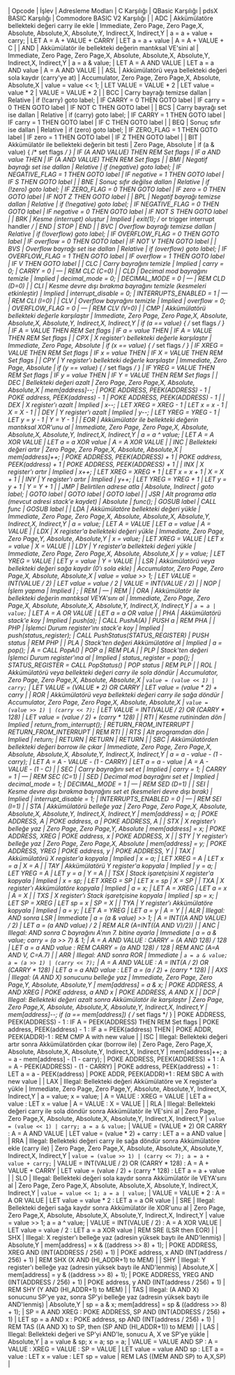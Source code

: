 | Opcode | İşlev | Adresleme Modları | C Karşılığı | QBasic Karşılığı | pdsX BASIC Karşılığı | Commodore BASIC V2 Karşılığı |
| ADC | Akkümülatöre bellekteki değeri carry ile ekle | Immediate, Zero Page, Zero Page,X, Absolute, Absolute,X, Absolute,Y, Indirect,X, Indirect,Y | a = a + value + carry; | LET A = A + VALUE + CARRY | LET a = a + value | A = A + VALUE + C |
| AND | Akkümülatör ile bellekteki değerin mantıksal VE'sini al | Immediate, Zero Page, Zero Page,X, Absolute, Absolute,X, Absolute,Y, Indirect,X, Indirect,Y | a = a & value; | LET A = A AND VALUE | LET a = a AND value | A = A AND VALUE |
| ASL | Akkümülatörü veya bellekteki değeri sola kaydır (carry'ye at) | Accumulator, Zero Page, Zero Page,X, Absolute, Absolute,X | value = value << 1; | LET VALUE = VALUE * 2 | LET value = value * 2 | VALUE = VALUE * 2 |
| BCC | Carry bayrağı temizse dallan | Relative | if (!carry) goto label; | IF CARRY = 0 THEN GOTO label | IF carry = 0 THEN GOTO label | IF NOT C THEN GOTO label |
| BCS | Carry bayrağı set ise dallan | Relative | if (carry) goto label; | IF CARRY = 1 THEN GOTO label | IF carry = 1 THEN GOTO label | IF C THEN GOTO label |
| BEQ | Sonuç sıfır ise dallan | Relative | if (zero) goto label; | IF ZERO_FLAG = 1 THEN GOTO label | IF zero = 1 THEN GOTO label | IF Z THEN GOTO label |
| BIT | Akkümülatör ile bellekteki değerin bit testi | Zero Page, Absolute | if (a & value) { /* set flags */ } | IF (A AND VALUE) THEN REM Set flags | IF a AND value THEN | IF (A AND VALUE) THEN REM Set flags |
| BMI | Negatif bayrağı set ise dallan | Relative | if (negative) goto label; | IF NEGATIVE_FLAG = 1 THEN GOTO label | IF negative = 1 THEN GOTO label | IF S THEN GOTO label |
| BNE | Sonuç sıfır değilse dallan | Relative | if (!zero) goto label; | IF ZERO_FLAG = 0 THEN GOTO label | IF zero = 0 THEN GOTO label | IF NOT Z THEN GOTO label |
| BPL | Negatif bayrağı temizse dallan | Relative | if (!negative) goto label; | IF NEGATIVE_FLAG = 0 THEN GOTO label | IF negative = 0 THEN GOTO label | IF NOT S THEN GOTO label |
| BRK | Kesme (interrupt) oluştur | Implied | exit(1); /* or trigger interrupt handler */ | END | STOP | END |
| BVC | Overflow bayrağı temizse dallan | Relative | if (!overflow) goto label; | IF OVERFLOW_FLAG = 0 THEN GOTO label | IF overflow = 0 THEN GOTO label | IF NOT V THEN GOTO label |
| BVS | Overflow bayrağı set ise dallan | Relative | if (overflow) goto label; | IF OVERFLOW_FLAG = 1 THEN GOTO label | IF overflow = 1 THEN GOTO label | IF V THEN GOTO label |
| CLC | Carry bayrağını temizle | Implied | carry = 0; | CARRY = 0 | — | REM CLC (C=0) |
| CLD | Decimal mod bayrağını temizle | Implied | decimal_mode = 0; | DECIMAL_MODE = 0 | — | REM CLD (D=0) |
| CLI | Kesme devre dışı bırakma bayrağını temizle (kesmeleri etkinleştir) | Implied | interrupt_disable = 0; | INTERRUPTS_ENABLED = 1 | — | REM CLI (I=0) |
| CLV | Overflow bayrağını temizle | Implied | overflow = 0; | OVERFLOW_FLAG = 0 | — | REM CLV (V=0) |
| CMP | Akkümülatörü bellekteki değerle karşılaştır | Immediate, Zero Page, Zero Page,X, Absolute, Absolute,X, Absolute,Y, Indirect,X, Indirect,Y | if (a == value) { /* set flags */ } | IF A = VALUE THEN REM Set flags | IF a = value THEN | IF A = VALUE THEN REM Set flags |
| CPX | X register'ı bellekteki değerle karşılaştır | Immediate, Zero Page, Absolute | if (x == value) { /* set flags */ } | IF XREG = VALUE THEN REM Set flags | IF x = value THEN | IF X = VALUE THEN REM Set flags |
| CPY | Y register'ı bellekteki değerle karşılaştır | Immediate, Zero Page, Absolute | if (y == value) { /* set flags */ } | IF YREG = VALUE THEN REM Set flags | IF y = value THEN | IF Y = VALUE THEN REM Set flags |
| DEC | Bellekteki değeri azalt | Zero Page, Zero Page,X, Absolute, Absolute,X | mem[address]--; | POKE ADDRESS, PEEK(ADDRESS) - 1 | POKE address, PEEK(address) - 1 | POKE ADDRESS, PEEK(ADDRESS) - 1 |
| DEX | X register'ı azalt | Implied | x--; | LET XREG = XREG - 1 | LET x = x - 1 | X = X - 1 |
| DEY | Y register'ı azalt | Implied | y--; | LET YREG = YREG - 1 | LET y = y - 1 | Y = Y - 1 |
| EOR | Akkümülatör ile bellekteki değerin mantıksal XOR'unu al | Immediate, Zero Page, Zero Page,X, Absolute, Absolute,X, Absolute,Y, Indirect,X, Indirect,Y | a = a ^ value; | LET A = A XOR VALUE | LET a = a XOR value | A = A XOR VALUE |
| INC | Bellekteki değeri artır | Zero Page, Zero Page,X, Absolute, Absolute,X | mem[address]++; | POKE ADDRESS, PEEK(ADDRESS) + 1 | POKE address, PEEK(address) + 1 | POKE ADDRESS, PEEK(ADDRESS) + 1 |
| INX | X register'ı artır | Implied | x++; | LET XREG = XREG + 1 | LET x = x + 1 | X = X + 1 |
| INY | Y register'ı artır | Implied | y++; | LET YREG = YREG + 1 | LET y = y + 1 | Y = Y + 1 |
| JMP | Belirtilen adrese atla | Absolute, Indirect | goto label; | GOTO label | GOTO label | GOTO label |
| JSR | Alt programa atla (mevcut adresi stack'e kaydet) | Absolute | func(); | GOSUB label | CALL func | GOSUB label |
| LDA | Akkümülatöre bellekteki değeri yükle | Immediate, Zero Page, Zero Page,X, Absolute, Absolute,X, Absolute,Y, Indirect,X, Indirect,Y | a = value; | LET A = VALUE | LET a = value | A = VALUE |
| LDX | X register'a bellekteki değeri yükle | Immediate, Zero Page, Zero Page,Y, Absolute, Absolute,Y | x = value; | LET XREG = VALUE | LET x = value | X = VALUE |
| LDY | Y register'a bellekteki değeri yükle | Immediate, Zero Page, Zero Page,X, Absolute, Absolute,X | y = value; | LET YREG = VALUE | LET y = value | Y = VALUE |
| LSR | Akkümülatörü veya bellekteki değeri sağa kaydır (0'ı sola ekle) | Accumulator, Zero Page, Zero Page,X, Absolute, Absolute,X | value = value >> 1; | LET VALUE = INT(VALUE / 2) | LET value = value / 2 | VALUE = INT(VALUE / 2) |
| NOP | İşlem yapma | Implied | ; | REM | — | REM |
| ORA | Akkümülatör ile bellekteki değerin mantıksal VEYA'sını al | Immediate, Zero Page, Zero Page,X, Absolute, Absolute,X, Absolute,Y, Indirect,X, Indirect,Y | `a = a | value;` | LET A = A OR VALUE | LET a = a OR value |
| PHA | Akkümülatörü stack'e koy | Implied | push(a); | CALL PushA(A) | PUSH a | REM PHA |
| PHP | İşlemci Durum register'ını stack'e koy | Implied | push(status_register); | CALL PushStatus(STATUS_REGISTER) | PUSH status | REM PHP |
| PLA | Stack'ten değeri Akkümülatöre al | Implied | a = pop(); | A = CALL PopA() | POP a | REM PLA |
| PLP | Stack'ten değeri İşlemci Durum register'ına al | Implied | status_register = pop(); | STATUS_REGISTER = CALL PopStatus() | POP status | REM PLP |
| ROL | Akkümülatörü veya bellekteki değeri carry ile sola döndür | Accumulator, Zero Page, Zero Page,X, Absolute, Absolute,X | `value = (value << 1) | carry;` | LET VALUE = (VALUE * 2) OR CARRY | LET value = (value * 2) + carry |
| ROR | Akkümülatörü veya bellekteki değeri carry ile sağa döndür | Accumulator, Zero Page, Zero Page,X, Absolute, Absolute,X | `value = (value >> 1) | (carry << 7);` | LET VALUE = INT(VALUE / 2) OR (CARRY * 128) | LET value = (value / 2) + (carry * 128) |
| RTI | Kesme rutininden dön | Implied | return_from_interrupt(); | RETURN_FROM_INTERRUPT | RETURN_FROM_INTERRUPT | REM RTI |
| RTS | Alt programdan dön | Implied | return; | RETURN | RETURN | RETURN |
| SBC | Akkümülatörden bellekteki değeri borrow ile çıkar | Immediate, Zero Page, Zero Page,X, Absolute, Absolute,X, Absolute,Y, Indirect,X, Indirect,Y | a = a - value - (1 - carry); | LET A = A - VALUE - (1 - CARRY) | LET a = a - value | A = A - VALUE - (1 - C) |
| SEC | Carry bayrağını set et | Implied | carry = 1; | CARRY = 1 | — | REM SEC (C=1) |
| SED | Decimal mod bayrağını set et | Implied | decimal_mode = 1; | DECIMAL_MODE = 1 | — | REM SED (D=1) |
| SEI | Kesme devre dışı bırakma bayrağını set et (kesmeleri devre dışı bırak) | Implied | interrupt_disable = 1; | INTERRUPTS_ENABLED = 0 | — | REM SEI (I=1) |
| STA | Akkümülatörü belleğe yaz | Zero Page, Zero Page,X, Absolute, Absolute,X, Absolute,Y, Indirect,X, Indirect,Y | mem[address] = a; | POKE ADDRESS, A | POKE address, a | POKE ADDRESS, A |
| STX | X register'ı belleğe yaz | Zero Page, Zero Page,Y, Absolute | mem[address] = x; | POKE ADDRESS, XREG | POKE address, x | POKE ADDRESS, X |
| STY | Y register'ı belleğe yaz | Zero Page, Zero Page,X, Absolute | mem[address] = y; | POKE ADDRESS, YREG | POKE address, y | POKE ADDRESS, Y |
| TAX | Akkümülatörü X register'a kopyala | Implied | x = a; | LET XREG = A | LET x = a | X = A |
| TAY | Akkümülatörü Y register'a kopyala | Implied | y = a; | LET YREG = A | LET y = a | Y = A |
| TSX | Stack işaretçisini X register'a kopyala | Implied | x = sp; | LET XREG = SP | LET x = sp | X = SP |
| TXA | X register'ı Akkümülatöre kopyala | Implied | a = x; | LET A = XREG | LET a = x | A = X |
| TXS | X register'ı Stack işaretçisine kopyala | Implied | sp = x; | LET SP = XREG | LET sp = x | SP = X |
| TYA | Y register'ı Akkümülatöre kopyala | Implied | a = y; | LET A = YREG | LET a = y | A = Y |
| ALR | Illegal: AND sonra LSR | Immediate | a = (a & value) >> 1; | A = INT((A AND VALUE) / 2) | LET a = (a AND value) / 2 | REM ALR (A=INT((A AND V)/2)) |
| ANC | Illegal: AND sonra C bayrağını A'nın 7. bitine ayarla | Immediate | a = a & value; carry = (a >> 7) & 1; | A = A AND VALUE : CARRY = (A AND 128) / 128 | LET a = a AND value : REM CARRY = (a AND 128) / 128 | REM ANC (A=A AND V, C=A.7) |
| ARR | Illegal: AND sonra ROR | Immediate | `a = a & value; a = (a >> 1) | (carry << 7);` | A = A AND VALUE : A = INT(A / 2) OR (CARRY * 128) | LET a = a AND value : LET a = (a / 2) + (carry * 128) |
| AXS | Illegal: (A AND X) sonucunu belleğe yaz | Immediate, Zero Page, Zero Page,Y, Absolute, Absolute,Y | mem[address] = a & x; | POKE ADDRESS, A AND XREG | POKE address, a AND x | POKE ADDRESS, A AND X |
| DCP | Illegal: Bellekteki değeri azalt sonra Akkümülatör ile karşılaştır | Zero Page, Zero Page,X, Absolute, Absolute,X, Absolute,Y, Indirect,X, Indirect,Y | mem[address]--; if (a == mem[address]) { /* set flags */ } | POKE ADDRESS, PEEK(ADDRESS) - 1 : IF A = PEEK(ADDRESS) THEN REM Set flags | POKE address, PEEK(address) - 1 : IF a = PEEK(address) THEN | POKE ADDR, PEEK(ADDR)-1 : REM CMP A with new value |
| ISC | Illegal: Bellekteki değeri artır sonra Akkümülatörden çıkar (borrow ile) | Zero Page, Zero Page,X, Absolute, Absolute,X, Absolute,Y, Indirect,X, Indirect,Y | mem[address]++; a = a - mem[address] - (1 - carry); | POKE ADDRESS, PEEK(ADDRESS) + 1 : A = A - PEEK(ADDRESS) - (1 - CARRY) | POKE address, PEEK(address) + 1 : LET a = a - PEEK(address) | POKE ADDR, PEEK(ADDR)+1 : REM SBC A with new value |
| LAX | Illegal: Bellekteki değeri Akkümülatöre ve X register'a yükle | Immediate, Zero Page, Zero Page,Y, Absolute, Absolute,Y, Indirect,X, Indirect,Y | a = value; x = value; | A = VALUE : XREG = VALUE | LET a = value : LET x = value | A = VALUE : X = VALUE |
| RLA | Illegal: Bellekteki değeri carry ile sola döndür sonra Akkümülatör ile VE'sini al | Zero Page, Zero Page,X, Absolute, Absolute,X, Absolute,Y, Indirect,X, Indirect,Y | `value = (value << 1) | carry; a = a & value;` | VALUE = (VALUE * 2) OR CARRY : A = A AND VALUE | LET value = (value * 2) + carry : LET a = a AND value |
| RRA | Illegal: Bellekteki değeri carry ile sağa döndür sonra Akkümülatöre ekle (carry ile) | Zero Page, Zero Page,X, Absolute, Absolute,X, Absolute,Y, Indirect,X, Indirect,Y | `value = (value >> 1) | (carry << 7); a = a + value + carry;` | VALUE = INT(VALUE / 2) OR (CARRY * 128) : A = A + VALUE + CARRY | LET value = (value / 2) + (carry * 128) : LET a = a + value |
| SLO | Illegal: Bellekteki değeri sola kaydır sonra Akkümülatör ile VEYA'sını al | Zero Page, Zero Page,X, Absolute, Absolute,X, Absolute,Y, Indirect,X, Indirect,Y | `value = value << 1; a = a | value;` | VALUE = VALUE * 2 : A = A OR VALUE | LET value = value * 2 : LET a = a OR value |
| SRE | Illegal: Bellekteki değeri sağa kaydır sonra Akkümülatör ile XOR'unu al | Zero Page, Zero Page,X, Absolute, Absolute,X, Absolute,Y, Indirect,X, Indirect,Y | value = value >> 1; a = a ^ value; | VALUE = INT(VALUE / 2) : A = A XOR VALUE | LET value = value / 2 : LET a = a XOR value | REM SRE (LSR then EOR) |
| SHX | Illegal: X register'ı belleğe yaz (adresin yüksek baytı ile AND'lenmiş) | Absolute,Y | mem[address] = x & ((address >> 8) + 1); | POKE ADDRESS, XREG AND (INT(ADDRESS / 256) + 1) | POKE address, x AND (INT(address / 256) + 1) | REM SHX (X AND (HI_ADDR+1) to MEM) |
| SHY | Illegal: Y register'ı belleğe yaz (adresin yüksek baytı ile AND'lenmiş) | Absolute,X | mem[address] = y & ((address >> 8) + 1); | POKE ADDRESS, YREG AND (INT(ADDRESS / 256) + 1) | POKE address, y AND (INT(address / 256) + 1) | REM SHY (Y AND (HI_ADDR+1) to MEM) |
| TAS | Illegal: (A AND X) sonucunu SP'ye yaz, sonra SP'yi belleğe yaz (adresin yüksek baytı ile AND'lenmiş) | Absolute,Y | sp = a & x; mem[address] = sp & ((address >> 8) + 1); | SP = A AND XREG : POKE ADDRESS, SP AND (INT(ADDRESS / 256) + 1) | LET sp = a AND x : POKE address, sp AND (INT(address / 256) + 1) | REM TAS ((A AND X) to SP, then (SP AND (HI_ADDR+1)) to MEM) |
| LAS | Illegal: Bellekteki değeri ve SP'yi AND'le, sonucu A, X ve SP'ye yükle | Absolute,Y | a = value & sp; x = a; sp = a; | VALUE = VALUE AND SP : A = VALUE : XREG = VALUE : SP = VALUE | LET value = value AND sp : LET a = value : LET x = value : LET sp = value | REM LAS ((MEM AND SP) to A,X,SP) |